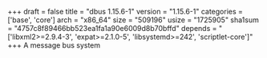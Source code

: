 +++
draft = false
title = "dbus 1.15.6-1"
version = "1.15.6-1"
categories = ['base', 'core']
arch = "x86_64"
size = "509196"
usize = "1725905"
sha1sum = "4757c8f89466bb523ea1fa1a90e6009d8b70bffd"
depends = "['libxml2>=2.9.4-3', 'expat>=2.1.0-5', 'libsystemd>=242', 'scriptlet-core']"
+++
A message bus system